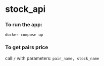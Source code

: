 # stock_api

### To run the app:
  ```
  docker-compose up
  ```

### To get pairs price
call ``` / ``` with parameters: ``` pair_name, stock_name ``` 
